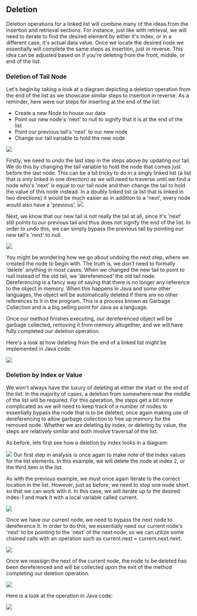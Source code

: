 ## Deletion

Deletion operations for a linked list will combine many of the ideas from the insertion and retrieval sections. For instance, just like with retrieval, we will need to iterate to find the desired element by either it's index, or in a different case, it's actual data value. Once we locate the desired node we essentially will complete the same steps as insertion, just in reverse. This idea can be adjusted based on if you're deleting from the front, middle, or end of the list.

### Deletion of Tail Node

Let's begin by taking a look at a diagram depicting a deletion operation from the end of the list as we showcase similar steps to insertion in reverse. As a reminder, here were our steps for inserting at the end of the list:

- Create a new Node to house our data
- Point our new node's 'next' to null to signify that it is at the end of the list
- Point our previous tail's 'next' to our new node
- Change our tail variable to hold the new node

<img src="./images/deletion-0.png">

Firstly, we need to undo the last step in the steps above by updating our tail. We do this by changing the tail variable to hold the node that comes just before the last node. This can be a bit tricky to do in a singly linked list (a list that is only linked in one direction) as we will need to traverse until we find a node who's 'next' is equal to our tail node and then change the tail to hold the value of this node instead. In a doubly linked list (a list that is linked in two directions) it would be much easier as in addition to a 'next', every node would also have a 'previous'.
<img src="./images/deletion-1.png">

Next, we know that our new tail is not really the tail at all, since it's 'next' still points to our previous tail and thus does not signify the end of the list. In order to undo this, we can simply bypass the previous tail by pointing our new tail's 'next' to null.

<img src="./images/deletion-2.png">

You might be wondering how we go about undoing the next step, where we created the node to begin with. The truth is, we don't need to formally 'delete' anything in most cases. When we changed the new tail to point to null instead of the old tail, we 'dereferenced' the old tail node. Dereferencing is a fancy way of saying that there is no longer any reference to the object in memory. When this happens in Java and some other languages, the object will be automatically deleted if there are no other references to it in the program. This is a process known as Garbage Collection and is a big selling point for Java as a language.

Once our method finishes executing, our dereferenced object will be garbage collected, removing it from memory altogether, and we will have fully completed our deletion operation.

Here's a look at how deleting from the end of a linked list might be implemented in Java code.

<img src="./images/tail-deletion-example.png">

### Deletion by Index or Value

We won't always have the luxury of deleting at either the start or the end of the list. In the majority of cases, a deletion from somewhere near the middle of the list will be required. For this operation, the steps get a bit more complicated as we will need to keep track of a number of nodes to essentially bypass the node that is to be deleted, once again making use of dereferencing to allow garbage collection to free up memory for the removed node. Whether we are deleting by index, or deleting by value, the steps are relatively similar and both involve traversal of the list.

As before, lets first see how a deletion by index looks in a diagram:

<img src="./images/index-deletion-0.png">
Our first step in analysis is once again to make note of the index values for the list elements. In this example, we will delete the node at index 2, or the third item in the list.

As with the previous example, we must once again iterate to the correct location in the list. However, just as before, we need to stop one node short so that we can work with it. In this case, we will iterate up to the desired index-1 and mark it with a local variable called current.

<img src="./images/index-deletion-1.png">

Once we have our current node, we need to bypass the next node to dereference it. In order to do this, we essentially need our current node's 'next' to be pointing to the 'next' of the next node, so we can utilize some chained calls with an operation such as current.next = current.next.next.

<img src="./images/index-deletion-2.png">

Once we reassign the next of the current node, the node to be deleted has been dereferenced and will be collected upon the exit of the method completing our deletion operation.

<img src="./images/index-deletion-3.png">

Here is a look at the operation in Java code:

<img src="./images/index-deletion-example.png">